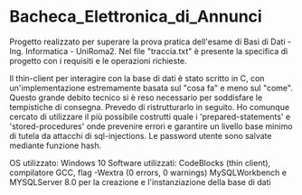 # Bacheca_Elettronica_di_Annunci

Progetto realizzato per superare la prova pratica dell'esame di Basi di Dati - Ing. Informatica - UniRoma2.
Nel file "traccia.txt" è presente la specifica di progetto con i requisiti e le operazioni richieste. 

Il thin-client per interagire con la base di dati è stato scritto in C, con un'implementazione estremamente basata sul "cosa fa" e meno sul "come". Questo grande debito tecnico si è reso necessario per soddisfare le tempistiche di consegna. Prevedo di ristrutturarlo in seguito.
Ho comunque cercato di utilizzare il più possibile costrutti quale i 'prepared-statements' e 'stored-procedures' onde prevenire errori e garantire un livello base minimo di tutela da attacchi di sql-injections. Le password utente sono salvate mediante funzione hash.

OS utilizzato: Windows 10
Software utilizzati: CodeBlocks (thin client), compilatore GCC, flag -Wextra (0 errors, 0 warnings)
                     MySQLWorkbench e MYSQLServer 8.0 per la creazione e l'instanziazione della base di dati


 
